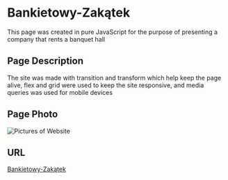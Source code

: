 # Bankietowy-Zakątek

This page was created in pure JavaScript for the purpose of presenting a company that rents a banquet hall

## Page Description

The site was made with transition and transform which help keep the page alive, flex and grid were used to keep the site responsive, and media queries was used for mobile devices

## Page Photo

![Pictures of Website](https://github.com/streetwolf123/bankietowy-zakatek.github.io/blob/main/image/Bankietowy-Zakątek__1.png?raw=true)

## URL 

[Bankietowy-Zakątek](https://streetwolf123.github.io/bankietowy-zakatek.github.io/)
